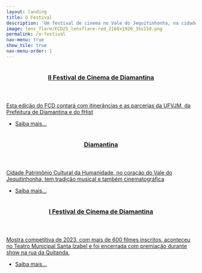 ```yaml
---
layout: landing
title: O Festival
description: 'Um festival de cinema no Vale do Jequitinhonha, na cidade Patrimônio Cultural da Humanidade.'
image: lens_flare/FCD25_lensflare-red_2160x1920_35x150.png
permalink: /o-festival
nav-menu: true
show_tile: true
nav-menu-order: 1
---
```


<!-- Main -->
<div id="main">

<!-- Two -->
<section id="two" class="spotlights">
	<section>
		<a href="{{ '/ii-festival-de-cinema-de-diamantina/' | relative_url }}" class="image">
			<img src="{{ site.images_path }}II_FCD.jpeg" alt="" data-position="25% 25%" />
		</a>
		<div class="content">
			<a href="{{ '/ii-festival-de-cinema-de-diamantina/' | relative_url }}">
				<div class="inner">
					<header class="major">
						<h3>II Festival de Cinema de Diamantina</h3>
					</header>
					<p>Esta edição do FCD contará com itinerâncias e as parcerias da UFVJM, da Prefeitura de Diamantina e do fHist</p>
					<ul class="actions">
						<li><a href="{{ '/ii-festival-de-cinema-de-diamantina/' | relative_url }}" class="button">Saiba mais...</a></li>
					</ul>
				</div>
			</a>
		</div>
	</section>
	<section>
		<a href="{{ '/diamantina/' | relative_url }}" class="image">
			<img src="{{ site.images_path }}Diamantina/diamantina.jpg" alt="" data-position="center center" />
		</a>
		<div class="content">
			<a href="{{ '/diamantina/' | relative_url }}">
				<div class="inner">
					<header class="major">
						<h3>Diamantina</h3>
					</header>
					<p>Cidade Patrimônio Cultural da Humanidade, no coração do Vale do Jequitinhonha, tem tradição musical e também cinematográfica</p>
					<ul class="actions">
						<li><a href="{{ '/diamantina/' | relative_url }}" class="button">Saiba mais...</a></li>
					</ul>
				</div>
			</a>
		</div>
	</section>
	<section>
		<a href="{{ '/i-festival-de-cinema-de-diamantina/' | relative_url }}" class="image">
			<img src="{{ site.images_path }}I_FCD.jpeg" alt="" data-position="top center" />
		</a>
		<div class="content">
			<a href="{{ '/i-festival-de-cinema-de-diamantina/' | relative_url }}">
				<div class="inner">
					<header class="major">
						<h3>I Festival de Cinema de Diamantina</h3>
					</header>
					<p>Mostra competitiva de 2023, com mais de 600 filmes inscritos, aconteceu no Teatro Municipal Santa Izabel e foi encerrada com premiação durante show na rua da Quitanda.</p>
					<ul class="actions">
						<li><a href="{{ '/i-festival-de-cinema-de-diamantina/' | relative_url }}" class="button">Saiba mais...</a></li>
					</ul>
				</div>
			</a>
		</div>
	</section>
</section>

</div>
